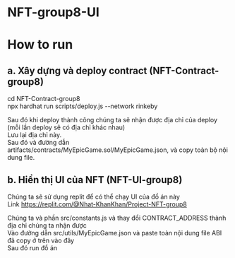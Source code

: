 # NFT-group8-UI

# How to run
## a.	Xây dựng và deploy contract (NFT-Contract-group8)  
cd NFT-Contract-group8  
npx hardhat run scripts/deploy.js --network rinkeby  

Sau đó khi deploy thành công chúng ta sẽ nhận được địa chỉ của deploy (mỗi lần deploy sẽ có địa chỉ khác nhau)  
Lưu lại địa chỉ này.  
Sau đó và đường dẫn artifacts/contracts/MyEpicGame.sol/MyEpicGame.json, và copy toàn bộ nội dung file.  

## b.	Hiển thị UI của NFT (NFT-UI-group8)

Chúng ta sẽ sử dụng replit để có thể chạy UI của đồ án này  
Link https://replit.com/@Nhat-KhanKhan/Project-NFT-group8 

Chúng ta và phần src/constants.js và thay đổi CONTRACT_ADDRESS thành địa chỉ chúng ta nhận được  
Vào đường dẫn src/utils/MyEpicGame.json và paste toàn nội dung file ABI đã copy ở trên vào đây  
Sau đó run đồ án  

